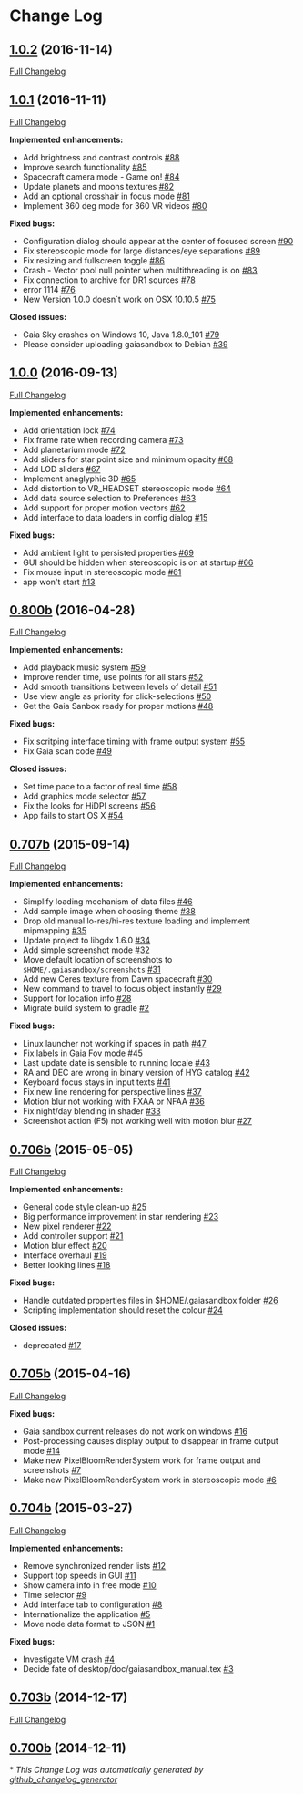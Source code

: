 # Change Log

## [1.0.2](https://github.com/ari-zah/gaiasky/tree/1.0.2) (2016-11-14)
[Full Changelog](https://github.com/ari-zah/gaiasky/compare/1.0.1...1.0.2)

## [1.0.1](https://github.com/ari-zah/gaiasky/tree/1.0.1) (2016-11-11)
[Full Changelog](https://github.com/ari-zah/gaiasky/compare/1.0.0...1.0.1)

**Implemented enhancements:**

- Add brightness and contrast controls [\#88](https://github.com/ari-zah/gaiasky/issues/88)
- Improve search functionality [\#85](https://github.com/ari-zah/gaiasky/issues/85)
- Spacecraft camera mode - Game on! [\#84](https://github.com/ari-zah/gaiasky/issues/84)
- Update planets and moons textures [\#82](https://github.com/ari-zah/gaiasky/issues/82)
- Add an optional crosshair in focus mode [\#81](https://github.com/ari-zah/gaiasky/issues/81)
- Implement 360 deg mode for 360 VR videos [\#80](https://github.com/ari-zah/gaiasky/issues/80)

**Fixed bugs:**

- Configuration dialog should appear at the center of focused screen [\#90](https://github.com/ari-zah/gaiasky/issues/90)
- Fix stereoscopic mode for large distances/eye separations [\#89](https://github.com/ari-zah/gaiasky/issues/89)
- Fix resizing and fullscreen toggle [\#86](https://github.com/ari-zah/gaiasky/issues/86)
- Crash - Vector pool null pointer when multithreading is on [\#83](https://github.com/ari-zah/gaiasky/issues/83)
- Fix connection to archive for DR1 sources [\#78](https://github.com/ari-zah/gaiasky/issues/78)
- error 1114 [\#76](https://github.com/ari-zah/gaiasky/issues/76)
- New Version 1.0.0 doesn`t work on OSX 10.10.5 [\#75](https://github.com/ari-zah/gaiasky/issues/75)

**Closed issues:**

- Gaia Sky crashes on Windows 10, Java 1.8.0\_101 [\#79](https://github.com/ari-zah/gaiasky/issues/79)
- Please consider uploading gaiasandbox to Debian [\#39](https://github.com/ari-zah/gaiasky/issues/39)

## [1.0.0](https://github.com/ari-zah/gaiasky/tree/1.0.0) (2016-09-13)
[Full Changelog](https://github.com/ari-zah/gaiasky/compare/0.800b...1.0.0)

**Implemented enhancements:**

- Add orientation lock [\#74](https://github.com/ari-zah/gaiasky/issues/74)
- Fix frame rate when recording camera [\#73](https://github.com/ari-zah/gaiasky/issues/73)
- Add planetarium mode [\#72](https://github.com/ari-zah/gaiasky/issues/72)
- Add sliders for star point size and minimum opacity [\#68](https://github.com/ari-zah/gaiasky/issues/68)
- Add LOD sliders [\#67](https://github.com/ari-zah/gaiasky/issues/67)
- Implement anaglyphic 3D [\#65](https://github.com/ari-zah/gaiasky/issues/65)
- Add distortion to VR\_HEADSET stereoscopic mode [\#64](https://github.com/ari-zah/gaiasky/issues/64)
- Add data source selection to Preferences [\#63](https://github.com/ari-zah/gaiasky/issues/63)
- Add support for proper motion vectors [\#62](https://github.com/ari-zah/gaiasky/issues/62)
- Add interface to data loaders in config dialog [\#15](https://github.com/ari-zah/gaiasky/issues/15)

**Fixed bugs:**

- Add ambient light to persisted properties [\#69](https://github.com/ari-zah/gaiasky/issues/69)
- GUI should be hidden when stereoscopic is on at startup [\#66](https://github.com/ari-zah/gaiasky/issues/66)
- Fix mouse input in stereoscopic mode [\#61](https://github.com/ari-zah/gaiasky/issues/61)
- app won't start [\#13](https://github.com/ari-zah/gaiasky/issues/13)

## [0.800b](https://github.com/ari-zah/gaiasky/tree/0.800b) (2016-04-28)
[Full Changelog](https://github.com/ari-zah/gaiasky/compare/0.707b...0.800b)

**Implemented enhancements:**

- Add playback music system [\#59](https://github.com/ari-zah/gaiasky/issues/59)
- Improve render time, use points for all stars [\#52](https://github.com/ari-zah/gaiasky/issues/52)
- Add smooth transitions between levels of detail [\#51](https://github.com/ari-zah/gaiasky/issues/51)
- Use view angle as priority for click-selections [\#50](https://github.com/ari-zah/gaiasky/issues/50)
- Get the Gaia Sanbox ready for proper motions [\#48](https://github.com/ari-zah/gaiasky/issues/48)

**Fixed bugs:**

- Fix scritping interface timing with frame output system [\#55](https://github.com/ari-zah/gaiasky/issues/55)
- Fix Gaia scan code [\#49](https://github.com/ari-zah/gaiasky/issues/49)

**Closed issues:**

- Set time pace to a factor of real time [\#58](https://github.com/ari-zah/gaiasky/issues/58)
- Add graphics mode selector [\#57](https://github.com/ari-zah/gaiasky/issues/57)
- Fix the looks for HiDPI screens [\#56](https://github.com/ari-zah/gaiasky/issues/56)
- App fails to start OS X [\#54](https://github.com/ari-zah/gaiasky/issues/54)

## [0.707b](https://github.com/ari-zah/gaiasky/tree/0.707b) (2015-09-14)
[Full Changelog](https://github.com/ari-zah/gaiasky/compare/0.706b...0.707b)

**Implemented enhancements:**

- Simplify loading mechanism of data files [\#46](https://github.com/ari-zah/gaiasky/issues/46)
- Add sample image when choosing theme [\#38](https://github.com/ari-zah/gaiasky/issues/38)
- Drop old manual lo-res/hi-res texture loading and implement mipmapping [\#35](https://github.com/ari-zah/gaiasky/issues/35)
- Update project to libgdx 1.6.0 [\#34](https://github.com/ari-zah/gaiasky/issues/34)
- Add simple screenshot mode [\#32](https://github.com/ari-zah/gaiasky/issues/32)
- Move default location of screenshots to `$HOME/.gaiasandbox/screenshots` [\#31](https://github.com/ari-zah/gaiasky/issues/31)
- Add new Ceres texture from Dawn spacecraft [\#30](https://github.com/ari-zah/gaiasky/issues/30)
- New command to travel to focus object instantly [\#29](https://github.com/ari-zah/gaiasky/issues/29)
- Support for location info [\#28](https://github.com/ari-zah/gaiasky/issues/28)
- Migrate build system to gradle [\#2](https://github.com/ari-zah/gaiasky/issues/2)

**Fixed bugs:**

- Linux launcher not working if spaces in path [\#47](https://github.com/ari-zah/gaiasky/issues/47)
- Fix labels in Gaia Fov mode [\#45](https://github.com/ari-zah/gaiasky/issues/45)
- Last update date is sensible to running locale [\#43](https://github.com/ari-zah/gaiasky/issues/43)
- RA and DEC are wrong in binary version of HYG catalog [\#42](https://github.com/ari-zah/gaiasky/issues/42)
- Keyboard focus stays in input texts [\#41](https://github.com/ari-zah/gaiasky/issues/41)
- Fix new line rendering for perspective lines [\#37](https://github.com/ari-zah/gaiasky/issues/37)
- Motion blur not working with FXAA or NFAA [\#36](https://github.com/ari-zah/gaiasky/issues/36)
- Fix night/day blending in shader  [\#33](https://github.com/ari-zah/gaiasky/issues/33)
- Screenshot action \(F5\) not working well with motion blur [\#27](https://github.com/ari-zah/gaiasky/issues/27)

## [0.706b](https://github.com/ari-zah/gaiasky/tree/0.706b) (2015-05-05)
[Full Changelog](https://github.com/ari-zah/gaiasky/compare/0.705b...0.706b)

**Implemented enhancements:**

- General code style clean-up  [\#25](https://github.com/ari-zah/gaiasky/issues/25)
- Big performance improvement in star rendering [\#23](https://github.com/ari-zah/gaiasky/issues/23)
- New pixel renderer [\#22](https://github.com/ari-zah/gaiasky/issues/22)
- Add controller support [\#21](https://github.com/ari-zah/gaiasky/issues/21)
- Motion blur effect [\#20](https://github.com/ari-zah/gaiasky/issues/20)
- Interface overhaul [\#19](https://github.com/ari-zah/gaiasky/issues/19)
- Better looking lines [\#18](https://github.com/ari-zah/gaiasky/issues/18)

**Fixed bugs:**

- Handle outdated properties files in $HOME/.gaiasandbox folder [\#26](https://github.com/ari-zah/gaiasky/issues/26)
- Scripting implementation should reset the colour [\#24](https://github.com/ari-zah/gaiasky/issues/24)

**Closed issues:**

- deprecated [\#17](https://github.com/ari-zah/gaiasky/issues/17)

## [0.705b](https://github.com/ari-zah/gaiasky/tree/0.705b) (2015-04-16)
[Full Changelog](https://github.com/ari-zah/gaiasky/compare/0.704b...0.705b)

**Fixed bugs:**

- Gaia sandbox current releases do not work on windows [\#16](https://github.com/ari-zah/gaiasky/issues/16)
- Post-processing causes display output to disappear in frame output mode [\#14](https://github.com/ari-zah/gaiasky/issues/14)
- Make new PixelBloomRenderSystem work for frame output and screenshots [\#7](https://github.com/ari-zah/gaiasky/issues/7)
- Make new PixelBloomRenderSystem work in stereoscopic mode [\#6](https://github.com/ari-zah/gaiasky/issues/6)

## [0.704b](https://github.com/ari-zah/gaiasky/tree/0.704b) (2015-03-27)
[Full Changelog](https://github.com/ari-zah/gaiasky/compare/0.703b...0.704b)

**Implemented enhancements:**

- Remove synchronized render lists [\#12](https://github.com/ari-zah/gaiasky/issues/12)
- Support top speeds in GUI [\#11](https://github.com/ari-zah/gaiasky/issues/11)
- Show camera info in free mode [\#10](https://github.com/ari-zah/gaiasky/issues/10)
- Time selector [\#9](https://github.com/ari-zah/gaiasky/issues/9)
- Add interface tab to configuration [\#8](https://github.com/ari-zah/gaiasky/issues/8)
- Internationalize the application [\#5](https://github.com/ari-zah/gaiasky/issues/5)
- Move node data format to JSON [\#1](https://github.com/ari-zah/gaiasky/issues/1)

**Fixed bugs:**

- Investigate VM crash [\#4](https://github.com/ari-zah/gaiasky/issues/4)
- Decide fate of desktop/doc/gaiasandbox\_manual.tex [\#3](https://github.com/ari-zah/gaiasky/issues/3)

## [0.703b](https://github.com/ari-zah/gaiasky/tree/0.703b) (2014-12-17)
[Full Changelog](https://github.com/ari-zah/gaiasky/compare/0.700b...0.703b)

## [0.700b](https://github.com/ari-zah/gaiasky/tree/0.700b) (2014-12-11)


\* *This Change Log was automatically generated by [github_changelog_generator](https://github.com/skywinder/Github-Changelog-Generator)*